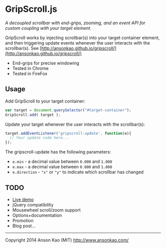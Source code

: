 # GripScroll.js

_A decoupled scrollbar with end-grips, zooming, and an event API for custom coupling with your target element._

GripScroll works by injecting scrollbar(s) into your target container element, 
and then triggering update events whenever the user interacts with the scrollbar(s).
See [http://ansonkao.github.io/gripscroll/](http://ansonkao.github.io/gripscroll/)

+ End-grips for precise windowing
+ Tested in Chrome
+ Tested in FireFox

## Usage

Add GripScroll to your target container:
``` js
var target = document.querySelector("#target-container");
GripScroll.add( target );
```

Update your target whenever the user interacts with the scrollbar(s):
``` js
target.addEventListener('gripscroll-update', function(e){
  // Your update code here...
});
```

The gripscroll-update has the following parameters:
+ `e.min` - a decimal value between `0.000` and `1.000`
+ `e.max` - a decimal value between `0.000` and `1.000`
+ `e.direction` - `"x"` or `"y"` to indicate which scrollbar has changed

## TODO
+ [Live demo](GripScroll.html)
+ jQuery compatibility
+ Mousewheel scroll/zoom support 
+ Options+documentation
+ Promotion
+ Blog post...

* * *

Copyright 2014 Anson Kao (MIT)
http://www.ansonkao.com/